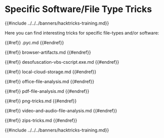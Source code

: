 # Specific Software/File Type Tricks

{{#include ../../../banners/hacktricks-training.md}}

Here you can find interesting tricks for specific file-types and/or software:



{{#ref}}
.pyc.md
{{#endref}}



{{#ref}}
browser-artifacts.md
{{#endref}}



{{#ref}}
desofuscation-vbs-cscript.exe.md
{{#endref}}



{{#ref}}
local-cloud-storage.md
{{#endref}}



{{#ref}}
office-file-analysis.md
{{#endref}}



{{#ref}}
pdf-file-analysis.md
{{#endref}}



{{#ref}}
png-tricks.md
{{#endref}}



{{#ref}}
video-and-audio-file-analysis.md
{{#endref}}



{{#ref}}
zips-tricks.md
{{#endref}}

{{#include ../../../banners/hacktricks-training.md}}

